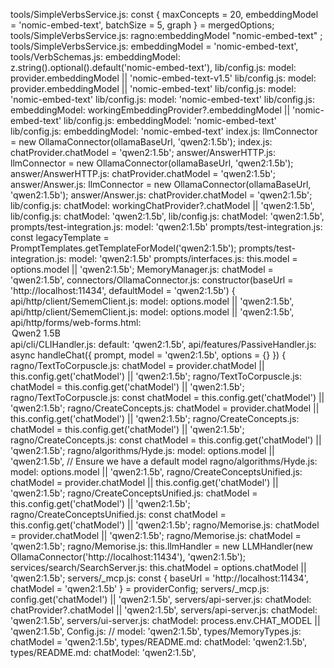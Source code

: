 
tools/SimpleVerbsService.js:              const { maxConcepts = 20, embeddingModel = 'nomic-embed-text', batchSize = 5, graph } = mergedOptions;
tools/SimpleVerbsService.js:                      ragno:embeddingModel "nomic-embed-text" ;
tools/SimpleVerbsService.js:              embeddingModel = 'nomic-embed-text',
tools/VerbSchemas.js:    embeddingModel: z.string().optional().default('nomic-embed-text'),
lib/config.js:            model: provider.embeddingModel || 'nomic-embed-text-v1.5'
lib/config.js:          model: provider.embeddingModel || 'nomic-embed-text'
lib/config.js:      model: 'nomic-embed-text'
lib/config.js:      model: 'nomic-embed-text'
lib/config.js:      embeddingModel: workingEmbeddingProvider?.embeddingModel || 'nomic-embed-text'
lib/config.js:      embeddingModel: 'nomic-embed-text'
lib/config.js:  embeddingModel: 'nomic-embed-text'
index.js:            llmConnector = new OllamaConnector(ollamaBaseUrl, 'qwen2:1.5b');
index.js:            chatProvider.chatModel = 'qwen2:1.5b';
answer/AnswerHTTP.js:        llmConnector = new OllamaConnector(ollamaBaseUrl, 'qwen2:1.5b');
answer/AnswerHTTP.js:        chatProvider.chatModel = 'qwen2:1.5b';
answer/Answer.js:        llmConnector = new OllamaConnector(ollamaBaseUrl, 'qwen2:1.5b');
answer/Answer.js:        chatProvider.chatModel = 'qwen2:1.5b';
lib/config.js:      chatModel: workingChatProvider?.chatModel || 'qwen2:1.5b',
lib/config.js:      chatModel: 'qwen2:1.5b',
lib/config.js:  chatModel: 'qwen2:1.5b',
prompts/test-integration.js:        model: 'qwen2:1.5b'
prompts/test-integration.js:    const legacyTemplate = PromptTemplates.getTemplateForModel('qwen2:1.5b');
prompts/test-integration.js:        model: 'qwen2:1.5b'
prompts/interfaces.js:        this.model = options.model || 'qwen2:1.5b';
MemoryManager.js:        chatModel = 'qwen2:1.5b',
connectors/OllamaConnector.js:    constructor(baseUrl = 'http://localhost:11434', defaultModel = 'qwen2:1.5b') {
api/http/client/SememClient.js:                model: options.model || 'qwen2:1.5b',
api/http/client/SememClient.js:                model: options.model || 'qwen2:1.5b',
api/http/forms/web-forms.html:                        <option value="qwen2:1.5b">Qwen2 1.5B</option>
api/cli/CLIHandler.js:                    default: 'qwen2:1.5b',
api/features/PassiveHandler.js:    async handleChat({ prompt, model = 'qwen2:1.5b', options = {} }) {
ragno/TextToCorpuscle.js:                    chatModel = provider.chatModel || this.config.get('chatModel') || 'qwen2:1.5b';
ragno/TextToCorpuscle.js:                chatModel = this.config.get('chatModel') || 'qwen2:1.5b';
ragno/TextToCorpuscle.js:            const chatModel = this.config.get('chatModel') || 'qwen2:1.5b';
ragno/CreateConcepts.js:                    chatModel = provider.chatModel || this.config.get('chatModel') || 'qwen2:1.5b';
ragno/CreateConcepts.js:                chatModel = this.config.get('chatModel') || 'qwen2:1.5b';
ragno/CreateConcepts.js:            const chatModel = this.config.get('chatModel') || 'qwen2:1.5b';
ragno/algorithms/Hyde.js:            model: options.model || 'qwen2:1.5b', // Ensure we have a default model
ragno/algorithms/Hyde.js:                model: options.model || 'qwen2:1.5b',
ragno/CreateConceptsUnified.js:                    chatModel = provider.chatModel || this.config.get('chatModel') || 'qwen2:1.5b';
ragno/CreateConceptsUnified.js:                chatModel = this.config.get('chatModel') || 'qwen2:1.5b';
ragno/CreateConceptsUnified.js:            const chatModel = this.config.get('chatModel') || 'qwen2:1.5b';
ragno/Memorise.js:                        chatModel = provider.chatModel || 'qwen2:1.5b';
ragno/Memorise.js:                chatModel = 'qwen2:1.5b';
ragno/Memorise.js:            this.llmHandler = new LLMHandler(new OllamaConnector('http://localhost:11434'), 'qwen2:1.5b');
services/search/SearchServer.js:        this.chatModel = options.chatModel || 'qwen2:1.5b';
servers/_mcp.js:          const { baseUrl = 'http://localhost:11434', chatModel = 'qwen2:1.5b' } = providerConfig;
servers/_mcp.js:  config.get('chatModel') || 'qwen2:1.5b',
servers/api-server.js:                chatModel: chatProvider?.chatModel || 'qwen2:1.5b',
servers/api-server.js:                chatModel: 'qwen2:1.5b',
servers/ui-server.js:    chatModel: process.env.CHAT_MODEL || 'qwen2:1.5b',
Config.js:                //  model: 'qwen2:1.5b',
types/MemoryTypes.js:        chatModel = 'qwen2:1.5b',
types/README.md:  chatModel: 'qwen2:1.5b',
types/README.md:     chatModel: 'qwen2:1.5b',
